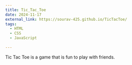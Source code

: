 ```yaml
---
title: Tic_Tac_Toe
date: 2024-11-17
external_link: https://sourav-425.github.io/TicTacToe/
tags:
  - HTML
  - CSS
  - JavaScript
 
---
```


Tic Tac Toe is a game that is fun to play with friends.

<!--more-->
